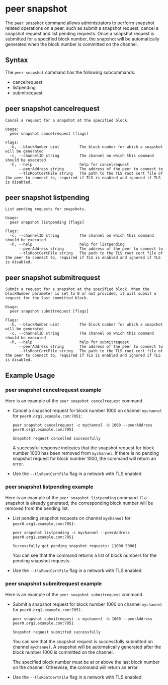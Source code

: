<!---
 File generated by help_docs.sh. DO NOT EDIT.
 Please make changes to preamble and postscript wrappers as appropriate.
 --->

# peer snapshot

The `peer snapshot` command allows administrators to perform snapshot related
operations on a peer, such as submit a snapshot request, cancel a snapshot request
and list pending requests. Once a snapshot request is submitted for a specified
block number, the snapshot will be automatically generated when the block number is
committed on the channel.

## Syntax

The `peer snapshot` command has the following subcommands:

  * cancelrequest
  * listpending
  * submitrequest

## peer snapshot cancelrequest
```
Cancel a request for a snapshot at the specified block.

Usage:
  peer snapshot cancelrequest [flags]

Flags:
  -b, --blockNumber uint         The block number for which a snapshot will be generated
  -c, --channelID string         The channel on which this command should be executed
  -h, --help                     help for cancelrequest
      --peerAddress string       The address of the peer to connect to
      --tlsRootCertFile string   The path to the TLS root cert file of the peer to connect to, required if TLS is enabled and ignored if TLS is disabled.
```


## peer snapshot listpending
```
List pending requests for snapshots.

Usage:
  peer snapshot listpending [flags]

Flags:
  -c, --channelID string         The channel on which this command should be executed
  -h, --help                     help for listpending
      --peerAddress string       The address of the peer to connect to
      --tlsRootCertFile string   The path to the TLS root cert file of the peer to connect to, required if TLS is enabled and ignored if TLS is disabled.
```


## peer snapshot submitrequest
```
Submit a request for a snapshot at the specified block. When the blockNumber parameter is set to 0 or not provided, it will submit a request for the last committed block.

Usage:
  peer snapshot submitrequest [flags]

Flags:
  -b, --blockNumber uint         The block number for which a snapshot will be generated
  -c, --channelID string         The channel on which this command should be executed
  -h, --help                     help for submitrequest
      --peerAddress string       The address of the peer to connect to
      --tlsRootCertFile string   The path to the TLS root cert file of the peer to connect to, required if TLS is enabled and ignored if TLS is disabled.
```

## Example Usage

### peer snapshot cancelrequest example

Here is an example of the `peer snapshot cancelrequest` command.

  * Cancel a snapshot request for block number 1000 on channel `mychannel`
    for `peer0.org1.example.com:7051`:

    ```
    peer snapshot cancelrequest -c mychannel -b 1000 --peerAddress peer0.org1.example.com:7051

    Snapshot request cancelled successfully

    ```

    A successful response indicates that the snapshot request for block number 1000 has been removed from `mychannel`.
    If there is no pending snapshot request for block number 1000, the command will return an error.

  * Use the `--tlsRootCertFile` flag in a network with TLS enabled

### peer snapshot listpending example

Here is an example of the `peer snapshot listpending` command.
If a snapshot is already generated, the corresponding block number will be removed from the pending list.

  * List pending snapshot requests on channel `mychannel`
    for `peer0.org1.example.com:7051`:

    ```
    peer snapshot listpending -c mychannel --peerAddress peer0.org1.example.com:7051

    Successfully got pending snapshot requests: [1000 5000]

    ```

    You can see that the command returns a list of block numbers for the pending snapshot requests.

  * Use the `--tlsRootCertFile` flag in a network with TLS enabled

### peer snapshot submitrequest example

Here is an example of the `peer snapshot submitrequest` command.

  * Submit a snapshot request for block number 1000 on channel `mychannel`
    for `peer0.org1.example.com:7051`:

    ```
    peer snapshot submitrequest -c mychannel -b 1000 --peerAddress peer0.org1.example.com:7051

    Snapshot request submitted successfully

    ```

    You can see that the snapshot request is successfully submitted on channel `mychannel`.
    A snapshot will be automatically generated after the block number 1000 is committed on the channel.

    The specified block number must be at or above the last block number on the channel.
    Otherwise, the command will return an error.

  * Use the `--tlsRootCertFile` flag in a network with TLS enabled

